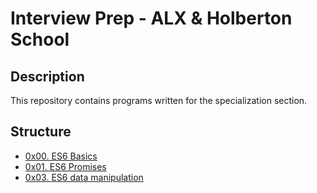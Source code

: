 # Interview Prep - ALX & Holberton School

## Description
This repository contains programs written for the specialization section.


## Structure


* [0x00. ES6 Basics](./0x00-ES6_basic/)
* [0x01. ES6 Promises](./0x01-ES6_promise/)
* [0x03. ES6 data manipulation](./0x03-ES6_data_manipulation/)